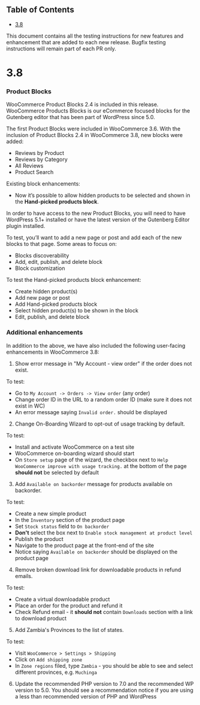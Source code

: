 <!-- START doctoc generated TOC please keep comment here to allow auto update -->
<!-- DON'T EDIT THIS SECTION, INSTEAD RE-RUN doctoc TO UPDATE -->
## Table of Contents

- [3.8](#38)

<!-- END doctoc generated TOC please keep comment here to allow auto update -->

This document contains all the testing instructions for new features and enhancement that are added to each new release. Bugfix testing instructions will remain part of each PR only.

# 3.8

### Product Blocks

WooCommerce Product Blocks 2.4 is included in this release. WooCommerce Products Blocks is our eCommerce focused blocks for the Gutenberg editor that has been part of WordPress since 5.0.

The first Product Blocks were included in WooCommerce 3.6. With the inclusion of Product Blocks 2.4 in WooCommerce 3.8, new blocks were added:

- Reviews by Product
- Reviews by Category
- All Reviews
- Product Search

Existing block enhancements:

- Now it’s possible to allow hidden products to be selected and shown in the **Hand-picked products block**.

In order to have access to the new Product Blocks, you will need to have WordPress 5.1+ installed or have the latest version of the Gutenberg Editor plugin installed.

To test, you’ll want to add a new page or post and add each of the new blocks to that page. Some areas to focus on:

- Blocks discoverability
- Add, edit, publish, and delete block
- Block customization

To test the Hand-picked products block enhancement:

- Create hidden product(s)
- Add new page or post
- Add Hand-picked products block
- Select hidden product(s) to be shown in the block
- Edit, publish, and delete block

### Additional enhancements

In addition to the above, we have also included the following user-facing enhancements in WooCommerce 3.8:

1) Show error message in "My Account - view order" if the order does not exist.

To test:

- Go to `My Account -> Orders -> View order` (any order)
- Change order ID in the URL to a random order ID (make sure it does not exist in WC)
- An error message saying `Invalid order.` should be displayed

2) Change On-Boarding Wizard to opt-out of usage tracking by default.

To test:

- Install and activate WooCommerce on a test site
- WooCommerce on-boarding wizard should start
- On `Store setup` page of the wizard, the checkbox next to `Help WooCommerce improve with usage tracking.` at the bottom of the page **should not** be selected by default

3) Add `Available on backorder` message for products available on backorder.

To test:

- Create a new simple product 
- In the `Inventory` section of the product page
- Set `Stock status` field to `On backorder`
- **Don't** select the box next to `Enable stock management at product level`
- Publish the product
- Navigate to the product page at the front-end of the site
- Notice saying `Available on backorder` should be displayed on the product page

4) Remove broken download link for downloadable products in refund emails.

To test:

- Create a virtual downloadable product
- Place an order for the product and refund it 
- Check Refund email - it **should not** contain `Downloads` section with a link to download product

5) Add Zambia's Provinces to the list of states.

To test:

- Visit `WooCommerce > Settings > Shipping`
- Click on `Add shipping zone`
- In `Zone regions` filed, type `Zambia` - you should be able to see and select different provinces, e.g. `Muchinga`

6) Update the recommended PHP version to 7.0 and the recommended WP version to 5.0. You should see a recommendation notice if you are using a less than recommended version of PHP and WordPress